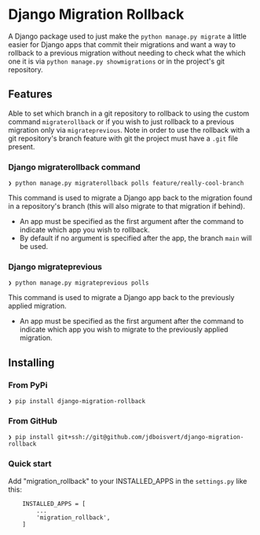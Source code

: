 # Django Migration Rollback
A Django package used to just make the `python manage.py migrate` a little easier for Django apps that commit their migrations and want a way to rollback to a previous migration without needing to check what the which one it is via `python manage.py showmigrations` or in the project's git repository.

## Features
Able to set which branch in a git repository to rollback to using the custom command `migraterollback` or if you wish to just rollback to a previous migration only via `migrateprevious`. Note in order to use the rollback with a git repository's branch feature with git the project must have a `.git` file present.

### Django migraterollback command
    ❯ python manage.py migraterollback polls feature/really-cool-branch

This command is used to migrate a Django app back to the migration found in a repository's branch (this will also migrate to that migration if behind).

* An app must be specified as the first argument after the command to indicate which app you wish to rollback.
* By default if no argument is specified after the app, the branch `main` will be used.

### Django migrateprevious
    ❯ python manage.py migrateprevious polls

This command is used to migrate a Django app back to the previously applied migration.

* An app must be specified as the first argument after the command to indicate which app you wish to migrate to the previously applied migration.

## Installing
### From PyPi
    ❯ pip install django-migration-rollback

### From GitHub
    ❯ pip install git+ssh://git@github.com/jdboisvert/django-migration-rollback


### Quick start
Add "migration_rollback" to your INSTALLED_APPS in the `settings.py` like this:
```
    INSTALLED_APPS = [
        ...
        'migration_rollback',
    ]
```

